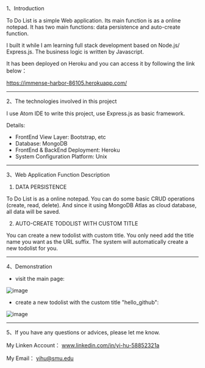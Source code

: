 
1、Introduction


To Do List is a simple Web application. Its main function is as a online notepad. It has two main functions: data persistence and auto-create function.

I built it while I am learning full stack development based on Node.js/ Express.js. The business logic is written by Javascript. 

It has been deployed on Heroku and you can access it by following the link below：
 
 https://immense-harbor-86105.herokuapp.com/
 

-----------------------------------

2、The technologies involved in this project


I use Atom IDE to write this project, use Express.js as basic framework.

Details: 

- FrontEnd View Layer: Bootstrap, etc
- Database: MongoDB
- FrontEnd & BackEnd Deployment: Heroku
- System Configuration Platform: Unix

-----------------------------------

3、Web Application Function Description

1. DATA PERSISTENCE

To Do List is as a online notepad. You can do some basic CRUD operations (create, read, delete). And since it using MongoDB Atlas as cloud database, all data will be saved.

2. AUTO-CREATE TODOLIST WITH CUSTOM TITLE 

You can create a new todolist with custom title. You only need add the title name you want as the URL suffix. The system will automatically create a new todolist for you.

-----------------------------------

4、Demonstration

- visit the main page:

![image](https://user-images.githubusercontent.com/69294450/189473128-9af7a242-1fcc-4c18-84a4-309bde58354f.png)


- create a new todolist with the custom title "hello_github":

![image](https://user-images.githubusercontent.com/69294450/189473202-ad45fffe-0b89-4f39-a5c7-8b07948a6bf5.png)


----------------------------------

5、If you have any questions or advices, please let me know.

My Linken Account： www.linkedin.com/in/yi-hu-58852321a

My Email： yihu@smu.edu 

